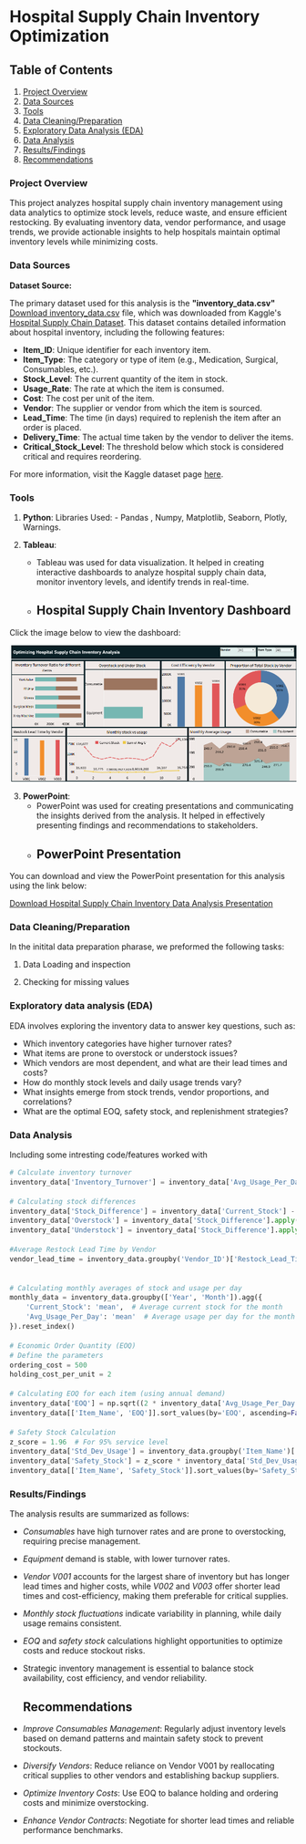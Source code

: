 # Hospital Supply Chain Inventory Optimization

## Table of Contents

1. [Project Overview](#project-overview)
2. [Data Sources](#data-sources)
3. [Tools](#tools)
4. [Data Cleaning/Preparation](#data-cleaningpreparation)
5. [Exploratory Data Analysis (EDA)](#exploratory-data-analysis-eda)
6. [Data Analysis](#data-analysis)
7. [Results/Findings](#resultsfindings)
8. [Recommendations](#recommendations)


### Project Overview

This project analyzes hospital supply chain inventory management using data analytics to optimize stock levels, reduce waste, and ensure efficient restocking. By evaluating inventory data, vendor performance, and usage trends, we provide actionable insights to help hospitals maintain optimal inventory levels while minimizing costs.

### Data Sources 

**Dataset Source:**

The primary dataset used for this analysis is the **"inventory_data.csv"** [Download inventory_data.csv](https://github.com/rawatabhinav368/Hospital-Supply-Chain-Inventory-Optimization/blob/main/inventory_data.csv) file, which was downloaded from Kaggle's [Hospital Supply Chain Dataset](https://www.kaggle.com/datasets/vanpatangan/hospital-supply-chain).  This dataset contains detailed information about hospital inventory, including the following features:

- **Item_ID**: Unique identifier for each inventory item.
- **Item_Type**: The category or type of item (e.g., Medication, Surgical, Consumables, etc.).
- **Stock_Level**: The current quantity of the item in stock.
- **Usage_Rate**: The rate at which the item is consumed.
- **Cost**: The cost per unit of the item.
- **Vendor**: The supplier or vendor from which the item is sourced.
- **Lead_Time**: The time (in days) required to replenish the item after an order is placed.
- **Delivery_Time**: The actual time taken by the vendor to deliver the items.
- **Critical_Stock_Level**: The threshold below which stock is considered critical and requires reordering.

For more information, visit the Kaggle dataset page [here](https://www.kaggle.com/datasets/vanpatangan/hospital-supply-chain).


### Tools

1. **Python**: 
    Libraries Used: - Pandas , Numpy, Matplotlib, Seaborn, Plotly, Warnings.
  
2. **Tableau**: 
   - Tableau was used for data visualization. It helped in creating interactive dashboards to analyze hospital supply chain data, monitor inventory levels, and identify trends in real-time.
   - ## Hospital Supply Chain Inventory Dashboard

Click the image below to view the dashboard:

[![Hospital Supply Chain Inventory Dashboard](https://github.com/rawatabhinav368/Hospital-Supply-Chain-Inventory-Optimization/blob/main/hospial%20supply%20chain%20inventory%20data%20analysis%20dashboard.png)](https://github.com/rawatabhinav368/Hospital-Supply-Chain-Inventory-Optimization/blob/main/hospial%20supply%20chain%20inventory%20data%20analysis%20dashboard.png)

3. **PowerPoint**:
   - PowerPoint was used for creating presentations and communicating the insights derived from the analysis. It helped in effectively presenting findings and recommendations to stakeholders.
   - ## PowerPoint Presentation

You can download and view the PowerPoint presentation for this analysis using the link below:

[Download Hospital Supply Chain Inventory Data Analysis Presentation](https://github.com/rawatabhinav368/Hospital-Supply-Chain-Inventory-Optimization/blob/main/hospial%20supply%20chain%20inventory%20data%20analysis.pptx)

  ### Data Cleaning/Preparation

  In the initital data preparation pharase, we preformed the following tasks:
  
  1. Data Loading and inspection 
  
  2. Checking for missing values 

  ### Exploratory data analysis (EDA)
 
  EDA involves exploring the inventory data to answer key questions, such as:

  - Which inventory categories have higher turnover rates?
  - What items are prone to overstock or understock issues?
  - Which vendors are most dependent, and what are their lead times and costs?
  - How do monthly stock levels and daily usage trends vary?
  - What insights emerge from stock trends, vendor proportions, and correlations?
  - What are the optimal EOQ, safety stock, and replenishment strategies?

### Data Analysis 

Including some intresting code/features worked with 

```python
# Calculate inventory turnover
inventory_data['Inventory_Turnover'] = inventory_data['Avg_Usage_Per_Day'] / inventory_data['Current_Stock']

# Calculating stock differences
inventory_data['Stock_Difference'] = inventory_data['Current_Stock'] - inventory_data['Min_Required']
inventory_data['Overstock'] = inventory_data['Stock_Difference'].apply(lambda x: x if x > 0 else 0)
inventory_data['Understock'] = inventory_data['Stock_Difference'].apply(lambda x: -x if x < 0 else 0)

#Average Restock Lead Time by Vendor
vendor_lead_time = inventory_data.groupby('Vendor_ID')['Restock_Lead_Time'].mean().reset_index()


# Calculating monthly averages of stock and usage per day
monthly_data = inventory_data.groupby(['Year', 'Month']).agg({
    'Current_Stock': 'mean',  # Average current stock for the month
    'Avg_Usage_Per_Day': 'mean'  # Average usage per day for the month
}).reset_index()

# Economic Order Quantity (EOQ)
# Define the parameters
ordering_cost = 500 
holding_cost_per_unit = 2  

# Calculating EOQ for each item (using annual demand)
inventory_data['EOQ'] = np.sqrt((2 * inventory_data['Avg_Usage_Per_Day'] * 365 * ordering_cost) / holding_cost_per_unit)
inventory_data[['Item_Name', 'EOQ']].sort_values(by='EOQ', ascending=False)

# Safety Stock Calculation
z_score = 1.96  # For 95% service level
inventory_data['Std_Dev_Usage'] = inventory_data.groupby('Item_Name')['Avg_Usage_Per_Day'].transform('std')
inventory_data['Safety_Stock'] = z_score * inventory_data['Std_Dev_Usage'] * np.sqrt(inventory_data['Restock_Lead_Time'])
inventory_data[['Item_Name', 'Safety_Stock']].sort_values(by='Safety_Stock', ascending=False)

```

### Results/Findings

The analysis results are summarized as follows:
* *Consumables* have high turnover rates and are prone to overstocking, requiring precise management.
* *Equipment* demand is stable, with lower turnover rates.
* *Vendor V001* accounts for the largest share of inventory but has longer lead times and higher costs, while *V002* and *V003* offer shorter lead times and cost-efficiency, making them preferable for critical supplies.
* *Monthly stock fluctuations* indicate variability in planning, while daily usage remains consistent.
* *EOQ* and *safety stock* calculations highlight opportunities to optimize costs and reduce stockout risks.
* Strategic inventory management is essential to balance stock availability, cost efficiency, and vendor reliability.

  ## Recommendations
* *Improve Consumables Management*: Regularly adjust inventory levels based on demand patterns and maintain safety stock to prevent stockouts.
* *Diversify Vendors*: Reduce reliance on Vendor V001 by reallocating critical supplies to other vendors and establishing backup suppliers.
* *Optimize Inventory Costs*: Use EOQ to balance holding and ordering costs and minimize overstocking.
* *Enhance Vendor Contracts*: Negotiate for shorter lead times and reliable performance benchmarks.
